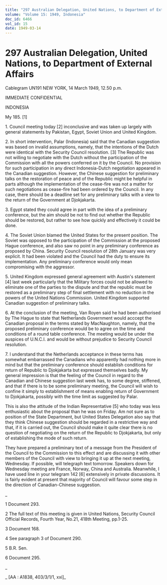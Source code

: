 ```yaml
---
title: "297 Australian Delegation, United Nations, to Department of External Affairs"
volume: "Volume 15: 1949, Indonesia"
doc_id: 6466
vol_id: 15
date: 1949-03-14
---
```


# 297 Australian Delegation, United Nations, to Department of External Affairs

Cablegram UN191 NEW YORK, 14 March 1949, 12.50 p.m.

IMMEDIATE CONFIDENTIAL

INDONESIA

My 185. [1]

1\. Council meeting today [2] inconclusive and was taken up largely with general statements by Pakistan, Egypt, Soviet Union and United Kingdom.

2\. In short intervention, Palar (Indonesia) said that the Canadian suggestion was based on invalid assumptions, namely, that the intentions of the Dutch were identical with the Security Council resolution. [3] The Republic was not willing to negotiate with the Dutch without the participation of the Commission with all the powers conferred on it by the Council. No provision for such participation in any direct Indonesia-Dutch negotiation appeared in the Canadian suggestion. However, the Chinese suggestion for preliminary talks on the restoration of peace and of the Republic might be helpful in parts although the implementation of the cease-fire was not a matter for such negotiations as cease-fire had been ordered by the Council. In any case, there should be a deadline set for any preliminary talks with a view to the return of the Government at Djokjakarta.

3\. Egypt stated they could agree in part with the idea of a preliminary conference, but the aim should be not to find out whether the Republic should be restored, but rather to see how quickly and effectively it could be done.

4\. The Soviet Union blamed the United States for the present position. The Soviet was opposed to the participation of the Commission at the proposed Hague conference, and also saw no point in any preliminary conference as proposed by China. Security Council resolution of 28th January was very explicit. It had been violated and the Council had the duty to ensure its implementation. Any preliminary conference would only mean compromising with the aggressor.

5\. United Kingdom expressed general agreement with Austin's statement [4] last week particularly that the Military forces could not be allowed to eliminate one of the parties to the dispute and that the republic must be restored as a preliminary step of final settlement with no reduction in the powers of the United Nations Commission. United Kingdom supported Canadian suggestion of preliminary talks.

6\. At the conclusion of the meeting, Van Royen said he had been authorised by The Hague to state that Netherlands Government would acccept the Canadian proposal in the terms stated by MacNaughton, namely, that the proposed preliminary conference would be to agree on the time and conditions of a round table conference. The meeting would be under the auspices of U.N.C.I. and would be without prejudice to Security Council resolution.

7\. I understand that the Netherlands acceptance in these terms has somewhat embarrassed the Canadians who apparently had nothing more in mind but that the preliminary conference should establish conditions for return of Republic to Djokjakarta but expressed themselves badly. My general impression is that the feeling of the Council in regard to the Canadian and Chinese suggestion last week has, to some degree, stiffened, and that if there is to be some preliminary meeting, the Council will wish to confine it simply to establishment of means enabling return of Government to Djokjakarta, possibly with the time limit as suggested by Palar.

This is also the attitude of the Indian Representative [5] who today was less enthusiastic about the proposal than he was on Friday. Am not sure as to position of the State Department, but United States Delegation also say that they think Chinese suggestion should be regarded in a restrictive way and that, if it is carried out, the Council should make it quite clear there is no question of negotiating on the return of the Republic to Djokjakarta, but only of establishing the mode of such return.

They have prepared a preliminary text of a message from the President of the Council to the Commission to this effect and are discussing it with other members of the Council with view to bringing it up at the next meeting, Wednesday. If possible, will telegraph text tomorrow. Speakers down for Wednesday meeting are France, Norway, China and Australia. Meanwhile, I have used line in your telegram 142 [6] extensively in private discussions. It is fairly evident at present that majority of Council will favour some step in the direction of Canadian-Chinese suggestion.

_

1 Document 293.

2 The full text of this meeting is given in United Nations, Security Council Official Records, Fourth Year, No.21, 418th Meeting, pp.1-25.

3 Document 168.

4 See paragraph 3 of Document 290.

5 B.R. Sen.

6 Document 295.

_

_ [AA : A1838, 403/3/1/1, xxi]_

